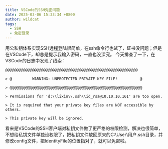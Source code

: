 ```yaml
---
title: VSCode的SSH免密问题
date: 2025-03-06 15:33:34 +0800
author: wildcat
tags:
  - SSH
  - 免密登录
---
```



用公私钥体系实现SSH远程登陆很简单，在ssh命令行也试了，证书没问题；但是在VSCode下，却总是提示我输入密码，一直也没深究。
今天排查了一下，在VSCode的日志中发现了线索：

```
@@@@@@@@@@@@@@@@@@@@@@@@@@@@@@@@@@@@@@@@@@@@@@@@@@@@@@@@@@@

> @         WARNING: UNPROTECTED PRIVATE KEY FILE!          @

> @@@@@@@@@@@@@@@@@@@@@@@@@@@@@@@@@@@@@@@@@@@@@@@@@@@@@@@@@@@

> Permissions for 'd:\\lixin\\.ssh\\id_rsa@10.10.10.161' are too open.

> It is required that your private key files are NOT accessible by others.

> This private key will be ignored.
```

看来是VSCode的SSH客户端对私钥文件做了更严格的权限检测，解决也很简单，不想给私钥文件单独设权限了，把私钥文件放回原来的C:\User\用户\.ssh目录，并修改config文件，把IdentityFile的位置指对了，就可以免密啦。

